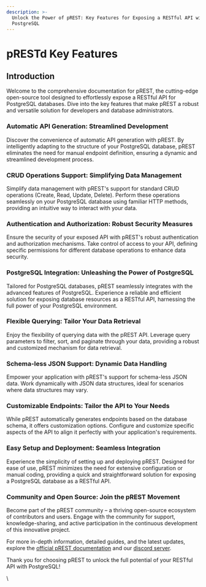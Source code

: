 ```yaml
---
description: >-
  Unlock the Power of pREST: Key Features for Exposing a RESTful API with
  PostgreSQL
---
```


# pRESTd Key Features

## Introduction

Welcome to the comprehensive documentation for pREST, the cutting-edge open-source tool designed to effortlessly expose a RESTful API for PostgreSQL databases. Dive into the key features that make pREST a robust and versatile solution for developers and database administrators.

### Automatic API Generation: Streamlined Development

Discover the convenience of automatic API generation with pREST. By intelligently adapting to the structure of your PostgreSQL database, pREST eliminates the need for manual endpoint definition, ensuring a dynamic and streamlined development process.

### CRUD Operations Support: Simplifying Data Management

Simplify data management with pREST's support for standard CRUD operations (Create, Read, Update, Delete). Perform these operations seamlessly on your PostgreSQL database using familiar HTTP methods, providing an intuitive way to interact with your data.

### Authentication and Authorization: Robust Security Measures

Ensure the security of your exposed API with pREST's robust authentication and authorization mechanisms. Take control of access to your API, defining specific permissions for different database operations to enhance data security.

### PostgreSQL Integration: Unleashing the Power of PostgreSQL

Tailored for PostgreSQL databases, pREST seamlessly integrates with the advanced features of PostgreSQL. Experience a reliable and efficient solution for exposing database resources as a RESTful API, harnessing the full power of your PostgreSQL environment.

### Flexible Querying: Tailor Your Data Retrieval

Enjoy the flexibility of querying data with the pREST API. Leverage query parameters to filter, sort, and paginate through your data, providing a robust and customized mechanism for data retrieval.

### Schema-less JSON Support: Dynamic Data Handling

Empower your application with pREST's support for schema-less JSON data. Work dynamically with JSON data structures, ideal for scenarios where data structures may vary.

### Customizable Endpoints: Tailor the API to Your Needs

While pREST automatically generates endpoints based on the database schema, it offers customization options. Configure and customize specific aspects of the API to align it perfectly with your application's requirements.

### Easy Setup and Deployment: Seamless Integration

Experience the simplicity of setting up and deploying pREST. Designed for ease of use, pREST minimizes the need for extensive configuration or manual coding, providing a quick and straightforward solution for exposing a PostgreSQL database as a RESTful API.

### Community and Open Source: Join the pREST Movement

Become part of the pREST community – a thriving open-source ecosystem of contributors and users. Engage with the community for support, knowledge-sharing, and active participation in the continuous development of this innovative project.

For more in-depth information, detailed guides, and the latest updates, explore the [official pREST documentation](https://docs.prest.com) and our [discord server](https://discord.gg/aB8mwvVEhC).

Thank you for choosing pREST to unlock the full potential of your RESTful API with PostgreSQL!

\
